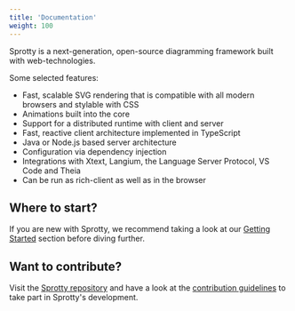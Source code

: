 ```yaml
---
title: 'Documentation'
weight: 100
---
```

Sprotty is a next-generation, open-source diagramming framework built with web-technologies.

Some selected features:

* Fast, scalable SVG rendering that is compatible with all modern browsers and stylable with CSS
* Animations built into the core
* Support for a distributed runtime with client and server
* Fast, reactive client architecture implemented in TypeScript
* Java or Node.js based server architecture
* Configuration via dependency injection
* Integrations with Xtext, Langium, the Language Server Protocol, VS Code and Theia
* Can be run as rich-client as well as in the browser

## Where to start?
If you are new with Sprotty, we recommend taking a look at our [Getting Started](./getting_started) section before diving further.

## Want to contribute?

Visit the [Sprotty repository](https://github.com/eclipse-sprotty/sprotty) and have a look at the [contribution guidelines](https://github.com/eclipse-sprotty/sprotty/blob/master/CONTRIBUTING.md) to take part in Sprotty's development.
